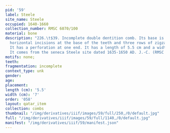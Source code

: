 ```yaml
---
pid: '59'
label: Steele
site_name: Steele
occupied: 1640-1660
collection_number: RMSC 6070/100
material: bone
description: "226.\t$39. Incomplete double dentition comb. Its base is decorated with
  horizontal incisions at the base of the teeth and three rows of zigzags on the base.
  It has a perforation at one end. It has a length of 5.5 cm and a width of 7 cm.
  It comes from the seneca Steele site dated 1635-1650 AD. J.-C. (RMSC 6070/100"
motifs: none;
teeth:
fragmentation: incomplete
context_type: unk
gender:
age:
placement:
length (cm): '5.5'
width (cm): '7'
order: '058'
layout: qatar_item
collection: combs
thumbnail: "/img/derivatives/iiif/images/59/full/250,/0/default.jpg"
full: "/img/derivatives/iiif/images/59/full/1140,/0/default.jpg"
manifest: "/img/derivatives/iiif/59/manifest.json"
---
```

